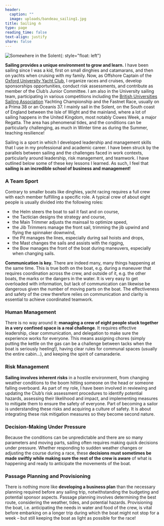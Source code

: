 ```yaml
---
header:
  caption: ""
  image: uploads/bandeau_sailing1.jpg
title: Sailing ⛵
type: page
reading_time: false
text-align: justify
share: false
---
```


![Somewhere in the Solent](Bateau3.jpg){: style="float: left"}

**Sailing provides a unique environment to grow and learn.** I have been sailing since I was a kid, first on small dinghies and catamarans, and then on yachts when cruising with my family. Now, as Offshore Captain of the [Oxford University Yacht Club](https://ouyc.co.uk), I organize races and cruises, develop sponsorships opportunities, conduct risk assessments, and contribute as member of the Club’s Junior 
Committee. I am also in the University sailing team, participating in various competitions including the [British Universities Sailing Association](https://busa.co.uk/) Yachting Championship and the Fastnet Race, usually on a Prima 38 or an Oceanis 37. I mainly sail in the Solent, on the South coast of England between the Isle of Wight and the mainland, where a lot of sailing happens in the United Kingdom, most notably Cowes Week, a major Regatta. The area has phenomenal tides, and the conditions can be particularly challenging, as much in Winter time as during the Summer, teaching resilience! 

Sailing is a sport in which I developed leadership and management skills that I use in my professional and academic career. I have been struck by the parallels between sailing and the challenges faced in work contexts, particularly around leadership, risk management, and teamwork. I have outlined below some of these key lessons I learned. As such, I feel that **sailing is an incredible school of business and management!**


### A Team Sport

Contrary to smaller boats like dinghies, yacht racing requires a full crew with each member fulfilling a specific role. A typical crew of about eight people is usually divided into the following roles:
-	the Helm steers the boat to sail it fast and on course,
-	the Tactician designs the strategy and course,
-	the Main Trimmer adjusts the mainsail to optimize speed,
-	the Jib Trimmers manage the front sail, trimming the jib upwind and flying the spinnaker downwind,
-	the Pit manages the lines, especially during sail hoists and drops,
-	the Mast changes the sails and assists with the rigging,
-	the Bow manages the front of the boat during maneuvers, especially when changing sails.

**Communication is key.** There are indeed many, many things happening at the same time. This is true both on the boat, e.g. during a maneuver that requires coordination across the crew, and outside of it, e.g. the other boats, the marks or the dangers in the water. It is very easy to get overloaded with information, but lack of communication can likewise be dangerous given the number of moving parts on the boat. The effectiveness and safety of the crew therefore relies on communication and clarity is essential to achieve coordinated teamwork.


### Human Management

There is no way around it: **managing a crew of eight people stuck together in a very confined space is a real challenge**. It requires effective leadership, clear communication, and delegation to make sure the experience works for everyone. This means assigning chores (simply putting the kettle on the gas can be a challenge between tacks when the boat is seriously heeling!), having clear rules for communal spaces (usually the entire cabin…), and keeping the spirit of camaraderie.


### Risk Management

**Sailing involves inherent risks** in a hostile environment, from changing weather conditions to the boom hitting someone on the head or someone falling overboard. As part of my role, I have been involved in reviewing and updating the Club’s risk assessment procedures to identify potential hazards, assessing their likelihood and impact, and implementing measures to mitigate them to ensure the safety of everyone. Part of becoming a sailor is understanding these risks and acquiring a culture of safety. It is about integrating these risk mitigation measures so they become second nature.


### Decision-Making Under Pressure

Because the conditions can be unpredictable and there are so many parameters and moving parts, sailing often requires making quick decisions under pressure. Whether responding to sudden weather changes or adjusting the course during a race, these **decisions must sometimes be made swiftly while making sure the rest of the crew is aware** of what is happening and ready to anticipate the movements of the boat. 


### Passage Planning and Provisioning

There is nothing more like **developing a business plan** than the necessary planning required before any sailing trip, notwithstanding the budgeting and potential sponsor aspects. Passage planning involves determining the best route, considering the weather, tides, and potential hazards. Provisioning the boat, i.e. anticipating the needs in water and food of the crew, is vital before embarking on a longer trip during which the boat might not stop for a week – but still keeping the boat as light as possible for the race!

